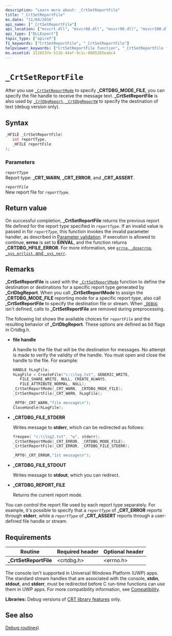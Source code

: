 ```yaml
---
description: "Learn more about: _CrtSetReportFile"
title: "_CrtSetReportFile"
ms.date: "11/04/2016"
api_name: ["_CrtSetReportFile"]
api_location: ["msvcrt.dll", "msvcr80.dll", "msvcr90.dll", "msvcr100.dll", "msvcr100_clr0400.dll", "msvcr110.dll", "msvcr110_clr0400.dll", "msvcr120.dll", "msvcr120_clr0400.dll", "ucrtbase.dll"]
api_type: ["DLLExport"]
topic_type: ["apiref"]
f1_keywords: ["CrtSetReportFile", "_CrtSetReportFile"]
helpviewer_keywords: ["CrtSetReportFile function", "_CrtSetReportFile function"]
ms.assetid: 3126537e-511b-44af-9c1c-0605265eabc4
---
```

# `_CrtSetReportFile`

After you use [`_CrtSetReportMode`](crtsetreportmode.md) to specify **_CRTDBG_MODE_FILE**, you can specify the file handle to receive the message text. **_CrtSetReportFile** is also used by [`_CrtDbgReport`, `_CrtDbgReportW`](crtdbgreport-crtdbgreportw.md) to specify the destination of text (debug version only).

## Syntax

```C
_HFILE _CrtSetReportFile(
   int reportType,
   _HFILE reportFile
);
```

### Parameters

*`reportType`*\
Report type: **_CRT_WARN**, **_CRT_ERROR**, and **_CRT_ASSERT**.

*`reportFile`*\
New report file for *`reportType`*.

## Return value

On successful completion, **_CrtSetReportFile** returns the previous report file defined for the report type specified in *`reportType`*. If an invalid value is passed in for *`reportType`*, this function invokes the invalid parameter handler, as described in [Parameter validation](../parameter-validation.md). If execution is allowed to continue, **errno** is set to **EINVAL**, and the function returns **_CRTDBG_HFILE_ERROR**. For more information, see [`errno`, `_doserrno`, `_sys_errlist`, and `_sys_nerr`](../errno-doserrno-sys-errlist-and-sys-nerr.md).

## Remarks

**_CrtSetReportFile** is used with the [`_CrtSetReportMode`](crtsetreportmode.md) function to define the destination or destinations for a specific report type generated by **_CrtDbgReport**. When you call **_CrtSetReportMode** to assign the **_CRTDBG_MODE_FILE** reporting mode for a specific report type, also call **_CrtSetReportFile** to specify the destination file or stream. When [`_DEBUG`](../debug.md) isn't defined, calls to **_CrtSetReportFile** are removed during preprocessing.

The following list shows the available choices for *`reportFile`* and the resulting behavior of **_CrtDbgReport**. These options are defined as bit flags in Crtdbg.h.

- **file handle**

   A handle to the file that will be the destination for messages. No attempt is made to verify the validity of the handle. You must open and close the handle to the file. For example:

   ```C
   HANDLE hLogFile;
   hLogFile = CreateFile("c:\\log.txt", GENERIC_WRITE,
      FILE_SHARE_WRITE, NULL, CREATE_ALWAYS,
      FILE_ATTRIBUTE_NORMAL, NULL);
   _CrtSetReportMode(_CRT_WARN, _CRTDBG_MODE_FILE);
   _CrtSetReportFile(_CRT_WARN, hLogFile);

   _RPT0(_CRT_WARN,"file message\n");
   CloseHandle(hLogFile);
   ```

- **_CRTDBG_FILE_STDERR**

   Writes message to **stderr**, which can be redirected as follows:

   ```C
   freopen( "c:\\log2.txt", "w", stderr);
   _CrtSetReportMode(_CRT_ERROR, _CRTDBG_MODE_FILE);
   _CrtSetReportFile(_CRT_ERROR, _CRTDBG_FILE_STDERR);

   _RPT0(_CRT_ERROR,"1st message\n");
   ```

- **_CRTDBG_FILE_STDOUT**

   Writes message to **stdout**, which you can redirect.

- **_CRTDBG_REPORT_FILE**

   Returns the current report mode.

You can control the report file used by each report type separately. For example, it's possible to specify that a *`reportType`* of **_CRT_ERROR** reports through **stderr**, while a *`reportType`* of **_CRT_ASSERT** reports through a user-defined file handle or stream.

## Requirements

|Routine|Required header|Optional header|
|-------------|---------------------|---------------------|
|**_CrtSetReportFile**|\<crtdbg.h>|\<errno.h>|

The console isn't supported in Universal Windows Platform (UWP) apps. The standard stream handles that are associated with the console, **stdin**, **stdout**, and **stderr**, must be redirected before C run-time functions can use them in UWP apps. For more compatibility information, see [Compatibility](../compatibility.md).

**Libraries:** Debug versions of [CRT library features](../crt-library-features.md) only.

## See also

[Debug routines](../debug-routines.md)\
